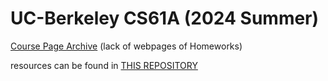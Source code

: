 # UC-Berkeley CS61A (2024 Summer)

[Course Page Archive](https://web.archive.org/web/20240828070743/https://cs61a.org/)
(lack of webpages of Homeworks)

resources can be found in [THIS REPOSITORY](https://github.com/xianzhe233/UCB-CS61A-Summer-2024-Resources-and-Unofficial-Solutions/tree/main/zips)

